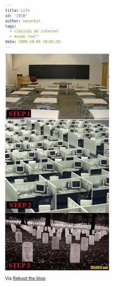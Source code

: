 ```yaml
---
title: Life
id: '1910'
author: neverbot
tags:
  - clásicos de internet
  - mundo real™
date: 2009-10-05 20:01:55
---
```


[![](./life/tumblr_kpjzt2Nuxj1qz9bwro1_500.jpg)](http://blog.swas.es/post/182078224/life-via-sraz-theduty)

Vía [Reboot the blog](http://blog.swas.es/post/182078224/life-via-sraz-theduty)